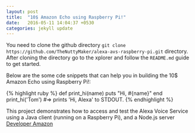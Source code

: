 ```yaml
---
layout: post
title:  "10$ Amazon Echo using Raspberry Pi!"
date:   2016-05-11 14:04:37 +0530
categories: jekyll update
---
```

You need to clone the github directory `git clone https://github.com/TheNuttyMaker/alexa-avs-raspberry-pi.git` directory. After cloning the directory go to the xplorer and follow the `README.md` guide to get started.


Below are the some cde snippets that can help you in building the 10$ Amazon Echo using Raspberry Pi!:

{% highlight ruby %}
def print_hi(name)
  puts "Hi, #{name}"
end
print_hi('Tom')
#=> prints 'Hi, Alexa' to STDOUT.
{% endhighlight %}


This project demonstrates how to access and test the Alexa Voice Service using a Java client (running on a Raspberry Pi), and a Node.js server [Developer Amazon][amazon-link]

[amazon-link]: https://developer.amazon.com/avs
